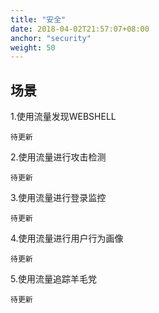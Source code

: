 ```yaml
---
title: "安全"
date: 2018-04-02T21:57:07+08:00
anchor: "security"
weight: 50
---
```



## 场景

1.使用流量发现WEBSHELL

	待更新

2.使用流量进行攻击检测

	待更新

3.使用流量进行登录监控

	待更新

4.使用流量进行用户行为画像

	待更新

5.使用流量追踪羊毛党

	待更新
 
